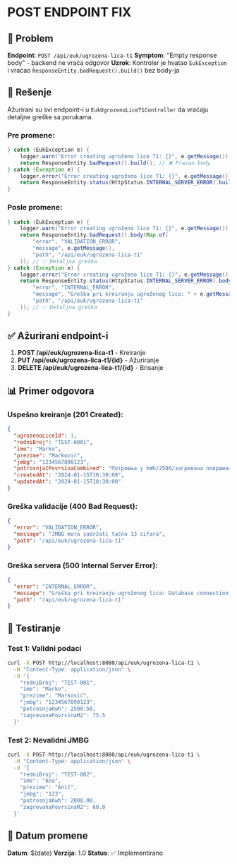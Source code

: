 # POST ENDPOINT FIX

## 🐛 **Problem**

**Endpoint**: `POST /api/euk/ugrozena-lica-t1`
**Symptom**: "Empty response body" - backend ne vraća odgovor
**Uzrok**: Kontroler je hvatao `EukException` i vraćao `ResponseEntity.badRequest().build()` bez body-ja

## 🔧 **Rešenje**

Ažurirani su svi endpoint-i u `EukUgrozenoLiceT1Controller` da vraćaju detaljne greške sa porukama.

### **Pre promene:**
```java
} catch (EukException e) {
    logger.warn("Error creating ugroženo lice T1: {}", e.getMessage());
    return ResponseEntity.badRequest().build(); // ❌ Prazan body
} catch (Exception e) {
    logger.error("Error creating ugroženo lice T1: {}", e.getMessage(), e);
    return ResponseEntity.status(HttpStatus.INTERNAL_SERVER_ERROR).build(); // ❌ Prazan body
}
```

### **Posle promene:**
```java
} catch (EukException e) {
    logger.warn("Error creating ugroženo lice T1: {}", e.getMessage());
    return ResponseEntity.badRequest().body(Map.of(
        "error", "VALIDATION_ERROR",
        "message", e.getMessage(),
        "path", "/api/euk/ugrozena-lica-t1"
    )); // ✅ Detaljna greška
} catch (Exception e) {
    logger.error("Error creating ugroženo lice T1: {}", e.getMessage(), e);
    return ResponseEntity.status(HttpStatus.INTERNAL_SERVER_ERROR).body(Map.of(
        "error", "INTERNAL_ERROR",
        "message", "Greška pri kreiranju ugroženog lica: " + e.getMessage(),
        "path", "/api/euk/ugrozena-lica-t1"
    )); // ✅ Detaljna greška
}
```

## ✅ **Ažurirani endpoint-i**

1. **POST /api/euk/ugrozena-lica-t1** - Kreiranje
2. **PUT /api/euk/ugrozena-lica-t1/{id}** - Ažuriranje  
3. **DELETE /api/euk/ugrozena-lica-t1/{id}** - Brisanje

## 📊 **Primer odgovora**

### **Uspešno kreiranje (201 Created):**
```json
{
  "ugrozenoLiceId": 1,
  "redniBroj": "TEST-0001",
  "ime": "Marko",
  "prezime": "Marković",
  "jmbg": "1234567890123",
  "potrosnjaIPovrsinaCombined": "Потрошња у kWh/2500/загревана површина у m2/75",
  "createdAt": "2024-01-15T10:30:00",
  "updatedAt": "2024-01-15T10:30:00"
}
```

### **Greška validacije (400 Bad Request):**
```json
{
  "error": "VALIDATION_ERROR",
  "message": "JMBG mora sadržati tačno 13 cifara",
  "path": "/api/euk/ugrozena-lica-t1"
}
```

### **Greška servera (500 Internal Server Error):**
```json
{
  "error": "INTERNAL_ERROR",
  "message": "Greška pri kreiranju ugroženog lica: Database connection failed",
  "path": "/api/euk/ugrozena-lica-t1"
}
```

## 🧪 **Testiranje**

### **Test 1: Validni podaci**
```bash
curl -X POST http://localhost:8080/api/euk/ugrozena-lica-t1 \
  -H "Content-Type: application/json" \
  -d '{
    "redniBroj": "TEST-001",
    "ime": "Marko",
    "prezime": "Marković",
    "jmbg": "1234567890123",
    "potrosnjaKwh": 2500.50,
    "zagrevanaPovrsinaM2": 75.5
  }'
```

### **Test 2: Nevalidni JMBG**
```bash
curl -X POST http://localhost:8080/api/euk/ugrozena-lica-t1 \
  -H "Content-Type: application/json" \
  -d '{
    "redniBroj": "TEST-002",
    "ime": "Ana",
    "prezime": "Anić",
    "jmbg": "123",
    "potrosnjaKwh": 2000.00,
    "zagrevanaPovrsinaM2": 60.0
  }'
```

## 📝 **Datum promene**

**Datum**: $(date)
**Verzija**: 1.0
**Status**: ✅ Implementirano
